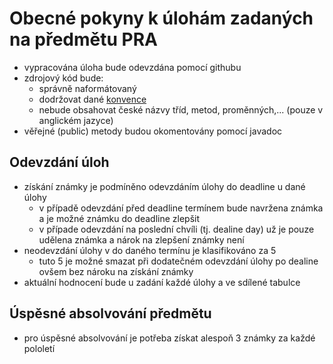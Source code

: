 # Obecné pokyny k úlohám zadaných na předmětu PRA

- vypracována úloha bude odevzdána pomocí githubu
- zdrojový kód bude:
  - správně naformátovaný
  - dodržovat dané [konvence](https://www.oracle.com/technetwork/java/codeconventions-150003.pdf)
  - nebude obsahovat české názvy tříd, metod, proměnných,... (pouze v anglickém jazyce)   
- věřejné (public) metody budou okomentovány pomocí javadoc




## Odevzdání úloh
- získání známky je podmíněno odevzdáním úlohy do deadline u dané úlohy
  - v případě odevzdání před deadline termínem bude navržena známka a je možné známku do deadline zlepšit
  - v případe odevzdání na poslední chvíli (tj. dealine day) už je pouze udělena známka a nárok na zlepšení známky není
- neodevzdání úlohy v do daného termínu je klasifikováno za 5
  - tuto 5 je možné smazat při dodatečném odevzdání úlohy po dealine ovšem bez nároku na získání známky 
- aktuální hodnocení bude u zadání každé úlohy a ve sdílené tabulce


## Úspěsné absolvování předmětu
- pro úspěsné absolvování je potřeba získat alespoň 3 známky za každé pololetí
